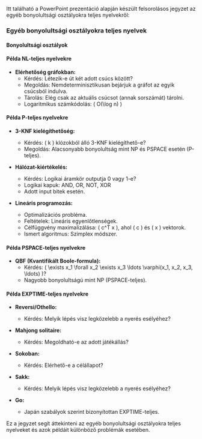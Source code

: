Itt található a PowerPoint prezentáció alapján készült felsorolásos jegyzet az egyéb bonyolultsági osztályokra teljes nyelvekről:

### Egyéb bonyolultsági osztályokra teljes nyelvek

#### Bonyolultsági osztályok

#### Példa NL-teljes nyelvekre

- **Elérhetőség gráfokban:**
  - Kérdés: Létezik-e út két adott csúcs között?
  - Megoldás: Nemdeterminisztikusan bejárjuk a gráfot az egyik csúcsból indulva.
  - Tárolás: Elég csak az aktuális csúcsot (annak sorszámát) tárolni.
  - Logaritmikus számkódolás: \( O(\log n) \)

#### Példa P-teljes nyelvekre

- **3-KNF kielégíthetőség:**
  - Kérdés: \( k \) klózokból álló 3-KNF kielégíthető-e?
  - Megoldás: Alacsonyabb bonyolultság mint NP és PSPACE esetén (P-teljes).

- **Hálózat-kiértékelés:**
  - Kérdés: Logikai áramkör outputja 0 vagy 1-e?
  - Logikai kapuk: AND, OR, NOT, XOR
  - Adott input bitek esetén.

- **Lineáris programozás:**
  - Optimalizációs probléma.
  - Feltételek: Lineáris egyenlőtlenségek.
  - Célfüggvény maximalizálása: \( c^T x \), ahol \( c \) és \( x \) vektorok.
  - Ismert algoritmus: Szimplex módszer.

#### Példa PSPACE-teljes nyelvekre

- **QBF (Kvantifikált Boole-formula):**
  - Kérdés: \( \exists x_1 \forall x_2 \exists x_3 \ldots \varphi(x_1, x_2, x_3, \ldots) \)?
  - Nagyobb bonyolultságú mint NP (PSPACE-teljes).

#### Példa EXPTIME-teljes nyelvekre

- **Reversi/Othello:**
  - Kérdés: Melyik lépés visz legközelebb a nyerés esélyéhez?

- **Mahjong solitaire:**
  - Kérdés: Megoldható-e az adott játékállás?

- **Sokoban:**
  - Kérdés: Elérhető-e a célállapot?

- **Sakk:**
  - Kérdés: Melyik lépés visz legközelebb a nyerés esélyéhez?

- **Go:**
  - Japán szabályok szerint bizonyítottan EXPTIME-teljes.

Ez a jegyzet segít áttekinteni az egyéb bonyolultsági osztályokra teljes nyelveket és azok példáit különböző problémák esetében.